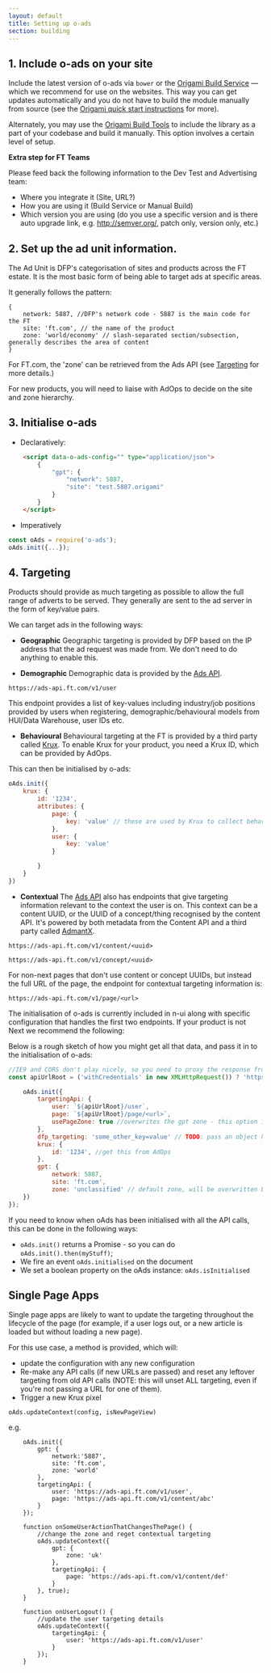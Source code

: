 ```yaml
---
layout: default
title: Setting up o-ads
section: building
---
```


## 1. Include o-ads on your site
Include the latest version of o-ads via `bower` or the [Origami Build Service](http://build.origami.ft.com/v2/) — which we recommend for use on the websites. This way you can get updates automatically and you do not have to build the module manually from source (see the [Origami quick start instructions](http://registry.origami.ft.com/components/o-ads#section-usage) for more).

Alternately, you may use the [Origami Build Tools](http://origami.ft.com/docs/developer-guide/modules/building-modules/) to include the library as a part of your codebase and build it manually. This option involves a certain level of setup.

**Extra step for FT Teams**

Please feed back the following information to the Dev Test and Advertising team:
* Where you integrate it (Site, URL?)
* How you are using it (Build Service or Manual Build)
* Which version you are using (do you use a specific version and is there auto upgrade link, e.g. http://semver.org/, patch only, version only, etc.)

## 2. Set up the ad unit information.
The Ad Unit is DFP's categorisation of sites and products across the FT estate. It is the most basic form of being able to target ads at specific areas.

It generally follows the pattern:

```
{
	network: 5887, //DFP's network code - 5887 is the main code for the FT
	site: 'ft.com', // the name of the product
	zone: 'world/economy' // slash-separated section/subsection, generally describes the area of content
}

```

For FT.com, the 'zone' can be retrieved from the Ads API (see [Targeting]({{site.baseurl}}/docs/developer-guide/new-product#targeting) for more details.)

For new products, you will need to liaise with AdOps to decide on the site and zone hierarchy.

## 3. Initialise o-ads
* Declaratively:  

```html
	<script data-o-ads-config="" type="application/json">
		{
			"gpt": {
				"network": 5887,
				"site": "test.5887.origami"
			}
		}
	</script>
```

* Imperatively   

```js
const oAds = require('o-ads');
oAds.init({...});
```

## 4. Targeting

Products should provide as much targeting as possible to allow the full range of adverts to be served. They generally are sent to the ad server in the form of key/value pairs.

We can target ads in the following ways:

* **Geographic**
Geographic targeting is provided by DFP based on the IP address that the ad request was made from. We don't need to do anything to enable this.

* **Demographic**
Demographic data is provided by the [Ads API](https://github.com/Financial-Times/ads-api).

`https://ads-api.ft.com/v1/user`

This endpoint provides a list of key-values including industry/job positions provided by users when registering, demographic/behavioural models from HUI/Data Warehouse, user IDs etc.

* **Behavioural**
Behavioural targeting at the FT is provided by a third party called [Krux](http://www.krux.com/). To enable Krux for your product, you need a Krux ID, which can be provided by AdOps.

This can then be initialised by o-ads:

```js
oAds.init({
	krux: {
		id: '1234',
		attributes: {
			page: {
				key: 'value' // these are used by Krux to collect behavioural data about the user and their context. Some of these can be provided by the two ads-api responses, showcased below.
			},
			user: {
				key: 'value'
			}

		}
	}
})

```

* **Contextual**
The [Ads API](https://github.com/Financial-Times/ads-api) also has endpoints that give targeting information relevant to the context the user is on. This context can be a content UUID, or the UUID of a concept/thing recognised by the content API. It's powered by both metadata from the Content API and a third party called [AdmantX](http://www.admantx.com/).

`https://ads-api.ft.com/v1/content/<uuid>`

`https://ads-api.ft.com/v1/concept/<uuid>`

For non-next pages that don't use content or concept UUIDs, but instead the full URL of the page, the endpoint for contextual targeting information is:

`https://ads-api.ft.com/v1/page/<url>`

The initialisation of o-ads is currently included in n-ui along with specific configuration that handles the first two endpoints. If your product is not Next we recommend the following:

Below is a rough sketch of how you might get all that data, and pass it in to the initialisation of o-ads:

```js
//IE9 and CORS don't play nicely, so you need to proxy the response from your own domain for older browsers.
const apiUrlRoot = ('withCredentials' in new XMLHttpRequest()) ? 'https://ads-api.ft.com/v1' : 'https://mydomain.ft.com/proxy/ads-api/v1';

	oAds.init({
		targetingApi: {
			user: `${apiUrlRoot}/user`,
			page: `${apiUrlRoot}/page/<url>`,
			usePageZone: true //overwrites the gpt zone - this option is false by default
		},
		dfp_targeting: 'some_other_key=value' // TODO: pass an object here
		krux: {
			id: '1234', //get this from AdOps
		},
		gpt: {
			network: 5887,
			site: 'ft.com',
			zone: 'unclassified' // default zone, will be overwritten by the response from the API
	})
});

```

If you need to know when oAds has been initialised with all the API calls, this can be done in the following ways:

* `oAds.init()` returns a Promise - so you can do `oAds.init().then(myStuff)`;
* We fire an event `oAds.initialised` on the document
* We set a boolean property on the oAds instance: `oAds.isInitialised`

## Single Page Apps

Single page apps are likely to want to update the targeting throughout the lifecycle of the page (for example, if a user logs out, or a new article is loaded but without loading a new page).

For this use case, a method is provided, which will:

* update the configuration with any new configuration
* Re-make any API calls (if new URLs are passed) and reset any leftover targeting from old API calls (NOTE: this will unset ALL targeting, even if you're not passing a URL for one of them).
* Trigger a new Krux pixel

`oAds.updateContext(config, isNewPageView)`

e.g.

```
	oAds.init({ 
		gpt: { 
			network:'5887', 
			site: 'ft.com', 
			zone: 'world'
		},
		targetingApi: {
			user: 'https://ads-api.ft.com/v1/user',
			page: 'https://ads-api.ft.com/v1/content/abc'
		}
	});

	function onSomeUserActionThatChangesThePage() {
		//change the zone and reget contextual targeting
		oAds.updateContext({
			gpt: {
				zone: 'uk'
			},
			targetingApi: {
				page: 'https://ads-api.ft.com/v1/content/def'
			}
		}, true);
	}

	function onUserLogout() {
		//update the user targeting details
		oAds.updateContext({
			targetingApi: {
				user: 'https://ads-api.ft.com/v1/user'
			}
		});
	}

```
